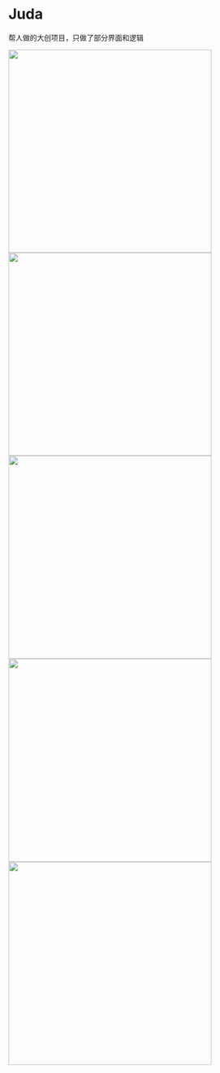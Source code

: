 # Juda
帮人做的大创项目，只做了部分界面和逻辑

<img src="https://github.com/TONKIA/Juda/blob/master/img/Juda05.jpg" width=400/>

<img src="https://github.com/TONKIA/Juda/blob/master/img/Juda04.jpg" width=400/>

<img src="https://github.com/TONKIA/Juda/blob/master/img/Juda03.jpg" width=400/>

<img src="https://github.com/TONKIA/Juda/blob/master/img/Juda02.jpg" width=400/>

<img src="https://github.com/TONKIA/Juda/blob/master/img/Juda01.jpg" width=400/>
